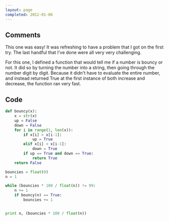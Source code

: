 ```yaml
---
layout: page
completed: 2012-01-06
---
```


## Comments

This one was easy! It was refreshing to have a problem that I got on the first
try. The last handful that I've done were all very very challenging.

For this one, I defined a function that would tell me if a number is bouncy or
not. It did so by turning the number into a string, then going through the
number digit by digit. Because it didn't have to evaluate the entire number,
and instead returned True at the first instance of both increase and decrease,
the function ran very fast.

## Code

```python
def bouncy(x):
	x = str(x)
	up = False
	down = False
	for i in range(1, len(x)):
		if x[i] > x[i-1]:
			up = True
		elif x[i] < x[i-1]:
			down = True
		if up == True and down == True:
			return True
	return False

bouncies = float(0)
n = 1

while (bouncies * 100 / float(n)) != 99:
	n += 1
	if bouncy(n) == True:
		bouncies += 1


print n, (bouncies * 100 / float(n))
```
